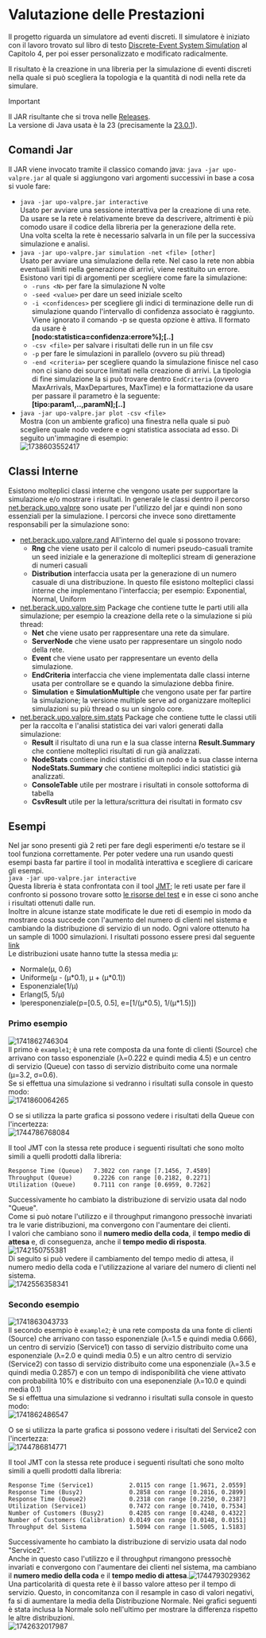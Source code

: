 # Valutazione delle Prestazioni

Il progetto riguarda un simulatore ad eventi discreti.
Il simulatore è iniziato con il lavoro trovato sul libro di testo [Discrete-Event System Simulation](https://www.pearson.com/en-us/subject-catalog/p/discrete-event-system-simulation/P200000003161/9780136062127) al Capitolo 4, per poi esser personalizzato e modificato radicalmente.

Il risultato è la creazione in una libreria per la simulazione di eventi discreti nella quale si può scegliera la topologia e la quantità di nodi nella rete da simulare.

> [!IMPORTANT]
> Il JAR risultante che si trova nelle [Releases](https://github.com/Berack96/upo-valpre/releases).\
> La versione di Java usata è la 23 (precisamente la [23.0.1](https://www.oracle.com/java/technologies/javase/jdk23-archive-downloads.html)).

## Comandi Jar

Il JAR viene invocato tramite il classico comando java: `java -jar upo-valpre.jar` al quale si aggiungono vari argomenti successivi in base a cosa si vuole fare:

* `java -jar upo-valpre.jar interactive`\
Usato per avviare una sessione interattiva per la creazione di una rete. Da usare se la rete è relativamente breve da descrivere, altrimenti è più comodo usare il codice della libreria per la generazione della rete.\
Una volta scelta la rete è necessario salvarla in un file per la successiva simulazione e analisi.
* `java -jar upo-valpre.jar simulation -net <file> [other]`\
Usato per avviare una simulazione della rete. Nel caso la rete non abbia eventuali limiti nella generazione di arrivi, viene restituito un errore.
Esistono vari tipi di argomenti per scegliere come fare la simulazione:
  * `-runs <N>` per fare la simulazione N volte
  * `-seed <value>` per dare un seed iniziale scelto
  * `-i <confidences>` per scegliere gli indici di terminazione delle run di simulazione quando l'intervallo di confidenza associato è raggiunto. Viene ignorato il comando -p se questa opzione è attiva. Il formato da usare è\
  **\[nodo:statistica=confidenza:errore%\];\[..\]**
  * `-csv <file>` per salvare i risultati delle run in un file csv
  * `-p` per fare le simulazioni in parallelo (ovvero su più thread)
  * `-end <criteria>` per scegliere quando la simulazione finisce nel caso non ci siano dei source limitati nella creazione di arrivi. La tipologia di fine simulazione la si può trovare dentro `EndCriteria` (ovvero MaxArrivals, MaxDepartures, MaxTime) e la formattazione da usare per passare il parametro è la seguente:\
  **\[tipo:param1,..,paramN\];\[..\]**
* `java -jar upo-valpre.jar plot -csv <file>`\
Mostra (con un ambiente grafico) una finestra nella quale si può scegliere quale nodo vedere e ogni statistica associata ad esso. Di seguito un'immagine di esempio:\
![1738603552417](image/README/1738603552417.png)

## Classi Interne

Esistono molteplici classi interne che vengono usate per supportare la simulazione e/o mostrare i risultati. In generale le classi dentro il percorso [net.berack.upo.valpre](src/main/java/net/berack/upo/valpre) sono usate per l'utilizzo del jar e quindi non sono essenziali per la simulazione.
I percorsi che invece sono direttamente responsabili per la simulazione sono:
- [net.berack.upo.valpre.rand](src/main/java/net/berack/upo/valpre/rand) All'interno del quale si possono trovare:
  - **Rng** che viene usato per il calcolo di numeri pseudo-casuali tramite un seed iniziale e la generazione di molteplici stream di generazione di numeri casuali
  - **Distribution** interfaccia usata per la generazione di un numero casuale di una distribuzione. In questo file esistono molteplici classi interne che implementano l'interfaccia; per esempio: Exponential, Normal, Uniform
- [net.berack.upo.valpre.sim](src/main/java/net/berack/upo/valpre/sim) Package che contiene tutte le parti utili alla simulazione; per esempio la creazione della rete o la simulazione si più thread:
  - **Net** che viene usato per rappresentare una rete da simulare.
  - **ServerNode** che viene usato per rappresentare un singolo nodo della rete.
  - **Event** che viene usato per rappresentare un evento della simulazione.
  - **EndCriteria** interfaccia che viene implementata dalle classi interne usata per controllare se e quando la simulazione debba finire.
  - **Simulation** e **SimulationMultiple** che vengono usate per far partire la simulazione; la versione multiple serve ad organizzare molteplici simulazioni su più thread o su un singolo core.
- [net.berack.upo.valpre.sim.stats](src/main/java/net/berack/upo/valpre/sim/stats) Package che contiene tutte le classi utili per la raccolta e l'analisi statistica dei vari valori generati dalla simulazione:
  - **Result** il risultato di una run e la sua classe interna **Result.Summary** che contiene molteplici risultati di run già analizzati.
  - **NodeStats** contiene indici statistici di un nodo e la sua classe interna **NodeStats.Summary** che contiene molteplici indici statistici già analizzati.
  - **ConsoleTable** utile per mostrare i risultati in console sottoforma di tabella
  - **CsvResult** utile per la lettura/scrittura dei risultati in formato csv

## Esempi

Nel jar sono presenti già 2 reti per fare degli esperimenti e/o testare se il tool funziona correttamente. Per poter vedere una run usando questi esempi basta far partire il tool in modalità interattiva e scegliere di caricare gli esempi.\
`java -jar upo-valpre.jar interactive`\
Questa libreria è stata confrontata con il tool [JMT](https://jmt.sourceforge.net/Download.html); le reti usate per fare il confronto si possono trovare sotto [le risorse del test](src/test/resources) e in esse ci sono anche i risultati ottenuti dalle run.\
Inoltre in alcune istanze state modificate le due reti di esempio in modo da mostrare cosa succede con l'aumento del numero di clienti nel sistema e cambiando la distribuzione di servizio di un nodo. Ogni valore ottenuto ha un sample di 1000 simulazioni. I risultati possono essere presi dal seguente [link](https://docs.google.com/spreadsheets/d/1yM1fvlpc2mIIpRe8M7_ry8m3DC3ZxNA204mM60O2hoQ/edit?usp=sharing)\
Le distribuzioni usate hanno tutte la stessa media μ:
- Normale(μ, 0.6)
- Uniforme(μ - (μ\*0.1), μ + (μ\*0.1))
- Esponenziale(1/μ)
- Erlang(5, 5/μ)
- Iperesponenziale(p=\[0.5, 0.5\], e=\[1/(μ\*0.5), 1/(μ\*1.5)\])


### Primo esempio
![1741862746304](image/README/1741862746304.png)\
Il primo è `example1`; è una rete composta da una fonte di clienti (Source) che arrivano con tasso esponenziale (λ=0.222 e quindi media 4.5) e un centro di servizio (Queue) con tasso di servizio distribuito come una normale (μ=3.2, σ=0.6).\
Se si effettua una simulazione si vedranno i risultati sulla console in questo modo:\
![1741860064265](image/README/1741860064265.png)

O se si utilizza la parte grafica si possono vedere i risultati della Queue con l'incertezza:\
![1744786768084](image/README/1744786768084.png)

Il tool JMT con la stessa rete produce i seguenti risultati che sono molto simili a quelli prodotti dalla libreria:
```
Response Time (Queue)   7.3022 con range [7.1456, 7.4589]
Throughput (Queue)      0.2226 con range [0.2182, 0.2271]
Utilization (Queue)     0.7111 con range [0.6959, 0.7262]
```

Successivamente ho cambiato la distribuzione di servizio usata dal nodo "Queue".\
Come si può notare l'utilizzo e il throughput rimangono pressochè invariati tra le varie distribuzioni, ma convergono con l'aumentare dei clienti.\
I valori che cambiano sono il **numero medio della coda**, il **tempo medio di attesa** e, di conseguenza, anche il **tempo medio di risposta**.\
![1742150755381](image/README/1742150755381.png)\
Di seguito si può vedere il cambiamento del tempo medio di attesa, il numero medio della coda e l'utilizzazione al variare del numero di clienti nel sistema.\
![1742556358341](image/README/1742556358341.png)

### Secondo esempio
![1741863043733](image/README/1741863043733.png)\
Il secondo esempio è `example2`; è una rete composta da una fonte di clienti (Source) che arrivano con tasso esponenziale (λ=1.5 e quindi media 0.666), un centro di servizio (Service1) con tasso di servizio distribuito come una esponenziale (λ=2.0 e quindi media 0.5) e un altro centro di servizio (Service2) con tasso di servizio distribuito come una esponenziale (λ=3.5 e quindi media 0.2857) e con un tempo di indisponibilità che viene attivato con probabilità 10% e distribuito con una eseponenziale (λ=10.0 e quindi media 0.1)\
Se si effettua una simulazione si vedranno i risultati sulla console in questo modo:\
![1741862486547](image/README/1741862486547.png)

O se si utilizza la parte grafica si possono vedere i risultati del Service2 con l'incertezza:\
![1744786814771](image/README/1744786814771.png)

Il tool JMT con la stessa rete produce i seguenti risultati che sono molto simili a quelli prodotti dalla libreria:
```
Response Time (Service1)          2.0115 con range [1.9671, 2.0559]
Response Time (Busy2)             0.2858 con range [0.2816, 0.2899]
Response Time (Queue2)            0.2318 con range [0.2250, 0.2387]
Utilization (Service1)            0.7472 con range [0.7410, 0.7534]
Number of Customers (Busy2)       0.4285 con range [0.4248, 0.4322]
Number of Customers (Calibration) 0.0149 con range [0.0148, 0.0151]
Throughput del Sistema            1.5094 con range [1.5005, 1.5183]
```

Successivamente ho cambiato la distribuzione di servizio usata dal nodo "Service2".\
Anche in questo caso l'utilizzo e il throughput rimangono pressochè invariati e convergono con l'aumentare dei clienti nel sistema, ma cambiano il **numero medio della coda** e il **tempo medio di attesa**.![1744793029362](image/README/1744793029362.png)\
Una particolarità di questa rete è il basso valore atteso per il tempo di servizio. Questo, in concomitanza con il resample in caso di valori negativi, fa si di aumentare la media della Distribuzione Normale. Nei grafici seguenti è stata inclusa la Normale solo nell'ultimo per mostrare la differenza rispetto le altre distribuzioni.\
![1742632017987](image/README/1742632017987.png)
